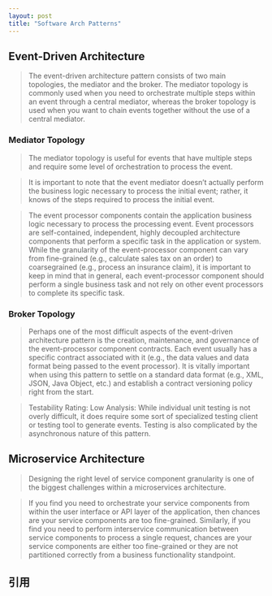 ```yaml
---
layout: post
title: "Software Arch Patterns"
---
```


## Event-Driven Architecture

> The event-driven architecture pattern consists of two main topologies, the mediator and the broker. The mediator topology is commonly used when you need to orchestrate multiple steps within an event through a central mediator, whereas the broker topology is used when you want to chain events together without the use of a central mediator. 

### Mediator Topology

> The mediator topology is useful for events that have multiple steps and require some level of orchestration to process the event. 

> It is important to note that the event mediator doesn’t actually perform the business logic necessary to process the initial event; rather, it knows of the steps required to process the initial event. 

> The event processor components contain the application business logic necessary to process the processing event. Event processors are self-contained, independent, highly decoupled architecture components that perform a specific task in the application or system. While the granularity of the event-processor component can vary from fine-grained (e.g., calculate sales tax on an order) to coarsegrained (e.g., process an insurance claim), it is important to keep in mind that in general, each event-processor component should perform a single business task and not rely on other event processors to complete its specific task.

### Broker Topology

> Perhaps one of the most difficult aspects of the event-driven architecture pattern is the creation, maintenance, and governance of the event-processor component contracts. Each event usually has a specific contract associated with it (e.g., the data values and data format being passed to the event processor). It is vitally important when using this pattern to settle on a standard data format (e.g., XML, JSON, Java Object, etc.) and establish a contract versioning policy right from the start. 

> Testability Rating: Low Analysis: While individual unit testing is not overly difficult, it does require some sort of specialized testing client or testing tool to generate events. Testing is also complicated by the asynchronous nature of this pattern.

## Microservice Architecture

> Designing the right level of service component granularity is one of the biggest challenges within a microservices architecture.

> If you find you need to orchestrate your service components from within the user interface or API layer of the application, then chances are your service components are too fine-grained. Similarly, if you find you need to perform interservice communication between service components to process a single request, chances are your service components are either too fine-grained or they are not partitioned correctly from a business functionality standpoint.

## 引用

